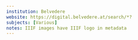 ```yaml
---
institution: Belvedere
website: https://digital.belvedere.at/search/*?
subjects: [Various]
notes: IIIF images have IIIF logo in metadata
---
```

